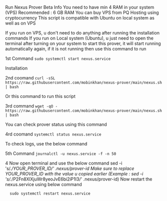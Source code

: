 Run Nexus Prover Beta
Info
You need to have min 4 RAM in your system (VPS)
Recommended : 6 GB RAM
You can buy VPS from PQ Hosting using cryptocurrency
This script is compatible with Ubuntu on local system as well as on VPS

If you run on VPS, u don't need to do anything after running the installation commands
If you run on Local system (Ubuntu), u just need to open the terminal after turning on your system to start this prover, it will start running automatically again, if it is not running then use this command to run

1st Command `sudo systemctl start nexus.service`

Installation

2nd coomand `curl -sSL https://raw.githubusercontent.com/mobinkhan/nexus-prover/main/nexus.sh | bash`

Or this command to run this script

3rd command `wget -qO - https://raw.githubusercontent.com/mobinkhan/nexus-prover/main/nexus.sh | bash`

You can check prover status using this command

4rd coomand `systemctl status nexus.service`

To check logs, use the below command

5th Command `journalctl -u nexus.service -f -n 50`

4 
Now open terminal and use the below command
sed -i 's/.*/YOUR_PROVER_ID/' .nexus/prover-id
Make sure to replace YOUR_PROVER_ID with the value u copied earlier (Example : sed -i 's/.*/P2Fn8XlXjuWr8yeoJvE6bi2iP1I3/' .nexus/prover-id)
Now restart the nexus.service using below command

`  sudo systemctl restart nexus.service`
